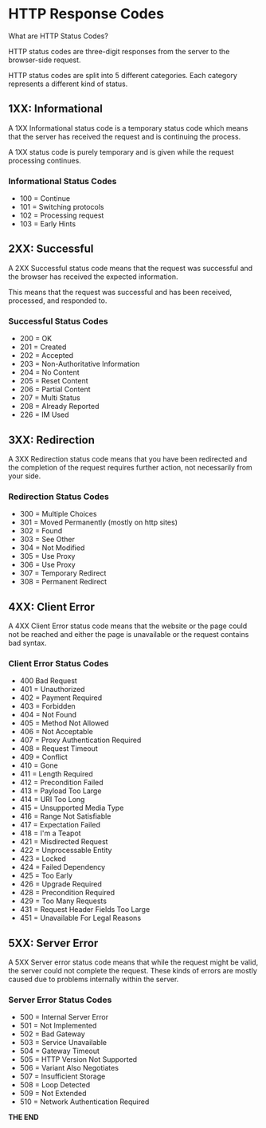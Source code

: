 # HTTP Response Codes

What are HTTP Status Codes?

HTTP status codes are three-digit responses from the server to the browser-side request.

HTTP status codes are split into 5 different categories. 
Each category represents a different kind of status.

## 1XX: Informational

A 1XX Informational status code is a temporary status code which means that the server has received the request and is continuing the process.

A 1XX status code is purely temporary and is given while the request processing continues.

### Informational Status Codes

- 100 = Continue
- 101 = Switching protocols
- 102 = Processing request
- 103 = Early Hints

## 2XX: Successful

A 2XX Successful status code means that the request was successful and the browser has received the expected information.

This means that the request was successful and has been received, processed, and responded to.

### Successful Status Codes

- 200 = OK
- 201 = Created
- 202 = Accepted
- 203 = Non-Authoritative Information
- 204 = No Content
- 205 = Reset Content
- 206 = Partial Content
- 207 = Multi Status
- 208 = Already Reported
- 226 = IM Used

## 3XX: Redirection

A 3XX Redirection status code means that you have been redirected and the completion of the request requires further action, not necessarily from your side.

### Redirection Status Codes

- 300 = Multiple Choices
- 301 = Moved Permanently (mostly on http sites)
- 302 = Found
- 303 = See Other
- 304 = Not Modified
- 305 = Use Proxy
- 306 = Use Proxy
- 307 = Temporary Redirect
- 308 = Permanent Redirect

## 4XX: Client Error

A 4XX Client Error status code means that the website or the page could not be reached and either the page is unavailable or the request contains bad syntax.

### Client Error Status Codes

- 400  Bad Request
- 401 = Unauthorized
- 402 = Payment Required
- 403 = Forbidden
- 404 = Not Found
- 405 = Method Not Allowed
- 406 = Not Acceptable
- 407 = Proxy Authentication Required
- 408 = Request Timeout
- 409 = Conflict
- 410 = Gone
- 411 = Length Required
- 412 = Precondition Failed
- 413 = Payload Too Large
- 414 = URI Too Long
- 415 = Unsupported Media Type
- 416 = Range Not Satisfiable
- 417 = Expectation Failed
- 418 = I'm a Teapot
- 421 = Misdirected Request
- 422 = Unprocessable Entity
- 423 = Locked
- 424 = Failed Dependency
- 425 = Too Early
- 426 = Upgrade Required
- 428 = Precondition Required
- 429 = Too Many Requests
- 431 = Request Header Fields Too Large
- 451 = Unavailable For Legal Reasons

## 5XX: Server Error

A 5XX Server error status code means that while the request might be valid, the server could not complete the request. These kinds of errors are mostly caused due to problems internally within the server.

### Server Error Status Codes

- 500 = Internal Server Error
- 501 = Not Implemented
- 502 = Bad Gateway
- 503 = Service Unavailable
- 504 = Gateway Timeout
- 505 = HTTP Version Not Supported
- 506 = Variant Also Negotiates
- 507 = Insufficient Storage
- 508 = Loop Detected
- 509 = Not Extended
- 510 = Network Authentication Required

**THE END**
